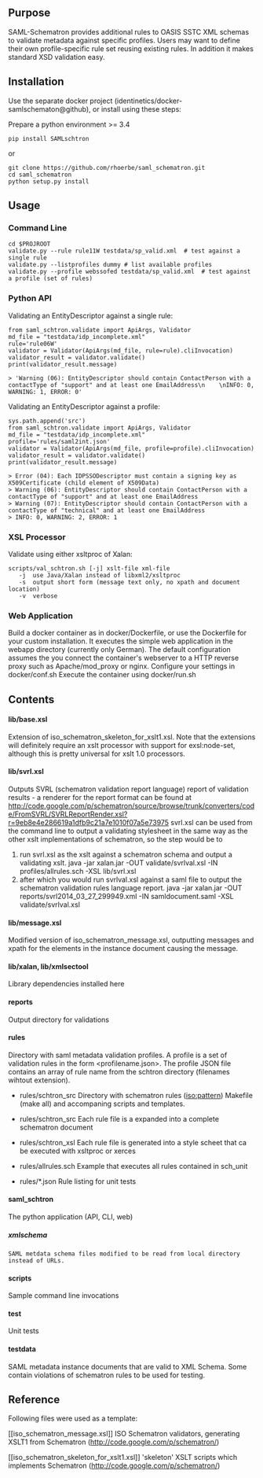 ## Purpose

SAML-Schematron provides additional rules to OASIS SSTC XML schemas to validate metadata against specific 
profiles. Users may want to define their own profile-specific rule set reusing existing rules.
In addition it makes standard XSD validation easy.

## Installation
Use the separate docker project (identinetics/docker-samlschematon@github), or install using these steps:

Prepare a python environment >= 3.4
    
    pip install SAMLschtron
    
or
    
    git clone https://github.com/rhoerbe/saml_schematron.git
    cd saml_schematron
    python setup.py install


## Usage

### Command Line

    cd $PROJROOT
    validate.py --rule rule11W testdata/sp_valid.xml  # test against a single rule 
    validate.py --listprofiles dummy # list available profiles
    validate.py --profile webssofed testdata/sp_valid.xml  # test against a profile (set of rules)

### Python API

Validating an EntityDescriptor against a single rule:

    from saml_schtron.validate import ApiArgs, Validator
    md_file = "testdata/idp_incomplete.xml"
    rule='rule06W'
    validator = Validator(ApiArgs(md_file, rule=rule).cliInvocation)
    validator_result = validator.validate()
    print(validator_result.message)
    
    > 'Warning (06): EntityDescriptor should contain ContactPerson with a contactType of "support" and at least one EmailAddress\n    \nINFO: 0, WARNING: 1, ERROR: 0'

Validating an EntityDescriptor against a profile:

    sys.path.append('src')
    from saml_schtron.validate import ApiArgs, Validator
    md_file = "testdata/idp_incomplete.xml"
    profile='rules/saml2int.json'
    validator = Validator(ApiArgs(md_file, profile=profile).cliInvocation)
    validator_result = validator.validate()
    print(validator_result.message)
    
    > Error (04): Each IDPSSODescriptor must contain a signing key as X509Certificate (child element of X509Data)         
    > Warning (06): EntityDescriptor should contain ContactPerson with a contactType of "support" and at least one EmailAddress
    > Warning (07): EntityDescriptor should contain ContactPerson with a contactType of "technical" and at least one EmailAddress
    > INFO: 0, WARNING: 2, ERROR: 1


### XSL Processor
Validate using either xsltproc of Xalan:

    scripts/val_schtron.sh [-j] xslt-file xml-file
       -j  use Java/Xalan instead of libxml2/xsltproc
       -s  output short form (message text only, no xpath and document location)
       -v  verbose



### Web Application

Build a docker container as in docker/Dockerfile, or use the Dockerfile for your custom 
installation. It executes the simple web application in the webapp directory (currently only German).
The default configuration assumes the you connect the container's webserver to a HTTP reverse 
proxy such as Apache/mod_proxy or nginx.
Configure your settings in docker/conf.sh
Execute the container using docker/run.sh


## Contents

#### lib/base.xsl

Extension of iso_schematron_skeleton_for_xslt1.xsl. Note that the extensions will definitely require 
an xslt processor with support for exsl:node-set, although this is pretty universal for xslt 1.0 processors. 

#### lib/svrl.xsl

Outputs SVRL (schematron validation report language) report of validation results - a renderer for 
the report format can be found at http://code.google.com/p/schematron/source/browse/trunk/converters/code/FromSVRL/SVRLReportRender.xsl?r=9eb8e4e286619a1dfb9c21a7e1010f07a5e73975 
svrl.xsl can be used from the command line to output a validating stylesheet in the same way as 
the other xslt implementations of schematron, so the step would be to
1. run svrl.xsl as the xslt against a schematron schema and output a validating xslt. 
   java -jar xalan.jar -OUT validate/svrlval.xsl -IN profiles/allrules.sch -XSL lib/svrl.xsl
2. after which you would run svrlval.xsl against a saml file to output the schematron validation rules language report. 
   java -jar xalan.jar -OUT reports/svrl2014_03_27_299949.xml -IN samldocument.saml -XSL validate/svrlval.xsl 

#### lib/message.xsl
     
Modified version of iso_schematron_message.xsl, outputting messages and xpath for the elements in the 
instance document causing the message.

#### lib/xalan, lib/xmlsectool
Library dependencies installed here
    
#### reports

Output directory for validations
    
#### rules
Directory with saml metadata validation profiles. A profile is a set of validation rules in the
form <profilename.json>. The  profile JSON file contains an array of rule name from the schtron
directory (filenames wihtout extension).

* rules/schtron_src
  Directory with schematron rules (<iso:pattern>)
  Makefile (make all) and accompaning scripts and templates.
   
* rules/schtron_src
  Each rule file is a expanded into a complete schematron document

* rules/schtron_xsl
  Each rule file is generated into a style scheet that ca be executed with xsltproc or xerces

* rules/allrules.sch
  Example that executes all rules contained in sch_unit

* rules/*.json
  Rule listing for unit tests

#### saml_schtron
 
The python application (API, CLI, web)   

##### xmlschema
    SAML metdata schema files modified to be read from local directory instead of URLs.

   
#### scripts

Sample command line invocations 
    
#### test

Unit tests
    
#### testdata

SAML metadata instance documents that are valid to XML Schema. Some contain violations of 
schematron rules to be used for testing.
    
##  Reference

Following files were used as a template:

[[iso_schematron_message.xsl]]
    ISO Schematron validators, generating XSLT1 from Schematron (http://code.google.com/p/schematron/)

[[iso_schematron_skeleton_for_xslt1.xsl]]
    'skeleton' XSLT scripts which implements Schematron (http://code.google.com/p/schematron/)
